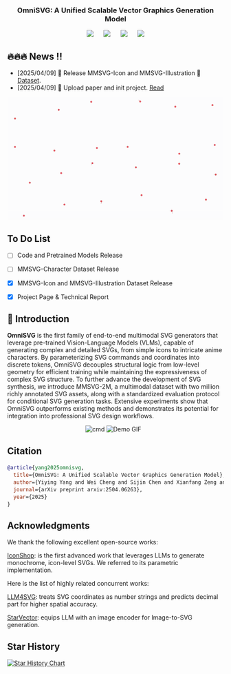 <!-- <div align= "center">
    <h1> Official repo for OmniSVG</h1>

</div> -->

<p align="center">
  <h3 align="center"><strong>OmniSVG: A Unified Scalable Vector Graphics Generation Model</strong></h3>
<div align="center">

<a href='https://arxiv.org/abs/2504.06263'><img src='https://img.shields.io/badge/arXiv-2504.06263-b31b1b.svg'></a> &nbsp;&nbsp;&nbsp;&nbsp;
 <a href='https://omnisvg.github.io/'><img src='https://img.shields.io/badge/Project-Page-Green'></a> &nbsp;&nbsp;&nbsp;&nbsp;
<a href="https://huggingface.co/OmniSVG"><img src="https://img.shields.io/badge/%F0%9F%A4%97%20Weights-HF-orange"></a> &nbsp;&nbsp;&nbsp;&nbsp;
<a href="https://huggingface.co/OmniSVG"><img src="https://img.shields.io/badge/%F0%9F%A4%97%20Dataset%20-HF-orange"></a>

</div>

## 🔥🔥🔥 News !!

- [2025/04/09] 👋 Release MMSVG-Icon and MMSVG-Illustration 🤗[Dataset](https://huggingface.co/OmniSVG).
- [2025/04/09] 👋 Upload paper and init project. [Read](https://arxiv.org/abs/2504.06263)
<p align="center">
    <img src="assets/OmniSVG-demo-gen-proc-anime-1080.gif" alt="Demo GIF" width="720px" />
</p>


## To Do List
- [ ] Code and Pretrained Models Release
- [ ] MMSVG-Character Dataset Release
- [x] MMSVG-Icon and MMSVG-Illustration Dataset Release
- [x] Project Page & Technical Report


## 🏃 Introduction

**OmniSVG** is the first family of end-to-end multimodal SVG generators that leverage pre-trained Vision-Language Models (VLMs), capable of generating complex and detailed SVGs, from simple icons to intricate anime characters. By parameterizing SVG commands and coordinates into discrete tokens, OmniSVG decouples structural logic from low-level geometry for efficient training while maintaining the expressiveness of complex SVG structure. To further advance the development of SVG synthesis, we introduce MMSVG-2M, a multimodal dataset with two million richly annotated SVG assets, along with a standardized evaluation protocol for conditional SVG generation tasks. Extensive experiments show that OmniSVG outperforms existing methods and demonstrates its potential for integration into professional SVG design workflows.


<div align="center">
  <img src="assets/draw-commands.png" alt="cmd" height="256px" />
  <img src="assets/omnisvg-teaser.gif" alt="Demo GIF" height="256px" style="margin-right: 10px;" />
</div>


<!-- ##  🧩 Dataset - MMSVG-2M -->

## Citation

```bibtex
@article{yang2025omnisvg,
  title={OmniSVG: A Unified Scalable Vector Graphics Generation Model}, 
  author={Yiying Yang and Wei Cheng and Sijin Chen and Xianfang Zeng and Jiaxu Zhang and Liao Wang and Gang Yu and Xinjun Ma and Yu-Gang Jiang},
  journal={arXiv preprint arxiv:2504.06263},
  year={2025}
}
```

## Acknowledgments
We thank the following excellent open-source works:

[IconShop](https://icon-shop.github.io/): is the first advanced work that leverages LLMs to generate monochrome, icon-level SVGs. We referred to its parametric implementation.

Here is the list of highly related concurrent works:

[LLM4SVG](https://arxiv.org/abs/2412.11102): treats SVG coordinates as number strings and predicts decimal part for higher spatial accuracy.

[StarVector](https://starvector.github.io/): equips LLM with an image encoder for Image-to-SVG generation.

## Star History


[![Star History Chart](https://api.star-history.com/svg?repos=OmniSVG/OmniSVG&type=Date)](https://www.star-history.com/#OmniSVG/OmniSVG&Date)

